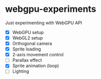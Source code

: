 # webgpu-experiments

Just experimenting with WebGPU API

-   [x] WebGPU setup
-   [x] WebGL2 setup
-   [x] Orthogonal camera
-   [x] Sprite loading
-   [x] 2-axis movement control
-   [ ] Parallax effect
-   [x] Sprite animation (loop)
-   [ ] Lighting
